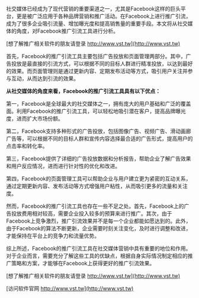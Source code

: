 社交媒体已经成为了现代营销的重要渠道之一，尤其是Facebook这样的巨头平台，更是被广泛应用于各种品牌营销和推广活动。在Facebook上进行推广引流，成为了很多企业吸引流量、增加曝光度和提高销售量的重要手段。本文将从社交媒体的角度，对Facebook推广引流工具进行分析。

[想了解推广相关软件的朋友请登录 http://www.vst.tw](http://www.vst.tw)

首先，Facebook的推广引流工具主要包括广告投放和页面管理两部分。其中，广告投放是最直接的引流方式，可以根据不同的目标人群进行精准投放，以达到最好的效果。而页面管理则是通过更新内容、定期发布活动等方式，吸引用户关注并参与互动，从而达到引流的效果。

**从社交媒体的角度来看，Facebook的推广引流工具具有以下优点：**

第一，Facebook是全球最大的社交媒体之一，拥有庞大的用户基础和广泛的覆盖面。利用Facebook的推广引流工具，可以轻松地吸引潜在客户，提高品牌曝光度，进而扩大市场份额。

第二，Facebook支持多种形式的广告投放，包括图像广告、视频广告、滑动画廊广告等，可以根据不同的目标人群和宣传内容选择最合适的广告形式，提高用户的点击率和转化率。

第三，Facebook提供了详细的广告投放数据和分析报告，帮助企业了解广告效果和用户反应情况，进而进行针对性的优化和改进。

第四，Facebook的页面管理工具可以帮助企业与用户建立更为紧密的互动关系，通过定期更新内容、发布活动等方式增强用户粘性，从而吸引更多的流量和关注度。

然而，Facebook的推广引流工具也存在一些不足之处。首先，Facebook上的广告投放费用相对较高，需要企业投入较多的预算来进行推广。其次，由于Facebook上竞争激烈，推广引流效果并不是每一个企业都能如愿达到的。此外，由于Facebook的算法不断更新，企业需要时刻关注变化，及时进行调整和改进，才能保持在平台上的竞争力和流量优势。

综上所述，Facebook的推广引流工具在社交媒体营销中具有重要的地位和作用。对于企业而言，需要充分了解这些工具的优缺点，根据自身实际情况制定相应的推广策略和方案，才能够在Facebook上获得更好的推广引流效果。

[想了解推广相关软件的朋友请登录 http://www.vst.tw](http://www.vst.tw)


[访问软件官网 http://www.vst.tw](http://www.vst.tw)
